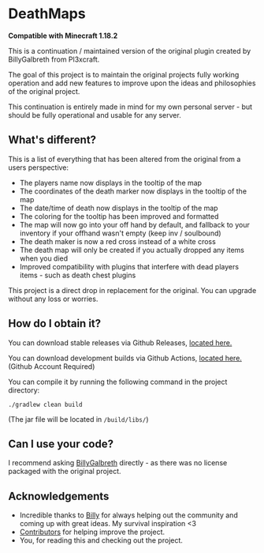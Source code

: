 # DeathMaps

**Compatible with Minecraft 1.18.2**

This is a continuation / maintained version of the original plugin created by BillyGalbreth from Pl3xcraft.

The goal of this project is to maintain the original projects fully working operation and add new features to improve upon the ideas
and philosophies of the original project.

This continuation is entirely made in mind for my own personal server - but should be fully operational and usable for any server.

## What's different?

This is a list of everything that has been altered from the original from a users perspective:
* The players name now displays in the tooltip of the map
* The coordinates of the death marker now displays in the tooltip of the map
* The date/time of death now displays in the tooltip of the map
* The coloring for the tooltip has been improved and formatted
* The map will now go into your off hand by default, and fallback to your inventory if your offhand wasn't empty (keep inv / soulbound)
* The death maker is now a red cross instead of a white cross
* The death map will only be created if you actually dropped any items when you died
* Improved compatibility with plugins that interfere with dead players items - such as death chest plugins

This project is a direct drop in replacement for the original. You can upgrade without any loss or worries.

## How do I obtain it?

You can download stable releases via Github Releases, [located here.](https://github.com/Puremin0rez/DeathMaps/releases)

You can download development builds via Github Actions, [located here.](https://github.com/Puremin0rez/DeathMaps/actions?query=branch%3Amaster+is%3Asuccess) (Github Account Required)

You can compile it by running the following command in the project directory:

```
./gradlew clean build
```

(The jar file will be located in `/build/libs/`)

## Can I use your code?

I recommend asking [BillyGalbreth](https://github.com/BillyGalbreath) directly - as there was no license packaged with the original project.

## Acknowledgements

* Incredible thanks to [Billy](https://github.com/BillyGalbreath) for always helping out the community and coming up with great ideas. My survival inspiration <3
* [Contributors](https://github.com/Puremin0rez/DeathMaps/graphs/contributors) for helping improve the project.
* You, for reading this and checking out the project.

